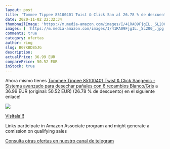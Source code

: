 ```yaml
---
layout: post
title: 'Tommee Tippee 85100401 Twist & Click San al 26.78 % de descuento'
date: 2020-11-02 22:32:34
thumbnailImage: 'https://m.media-amazon.com/images/I/41RA09FjgIL._SL200_.jpg'
images: [ 'https://m.media-amazon.com/images/I/41RA09FjgIL._SL200_.jpg' ]
comments: true
category: ofertas
author: ring
slug: B07KBDB5JG
description:
actualPrice: 36.99 EUR
comparePrice: 50.52 EUR
inStock: true
---
```


Ahora mismo tienes [Tommee Tippee 85100401 Twist & Click Sangenic - Sistema avanzado para desechar pañales con 6 recambios  Blanco/Gris](https://www.amazon.es/dp/B07KBDB5JG/?tag=tolees-21) a 36.99 EUR (original: 50.52 EUR) (26.78 %  de descuento) en el siguiente enlace!

[![](https://m.media-amazon.com/images/I/41RA09FjgIL._SL200_.jpg)](https://www.amazon.es/dp/B07KBDB5JG/?tag=tolees-21)

[Visítala!!!](https://www.amazon.es/dp/B07KBDB5JG/?tag=tolees-21)

Links participate in Amazon Associate program and might generate a comission on qualifying sales

[Consulta otras ofertas en nuestro canal de telegram](https://t.me/s/ofertas25)
